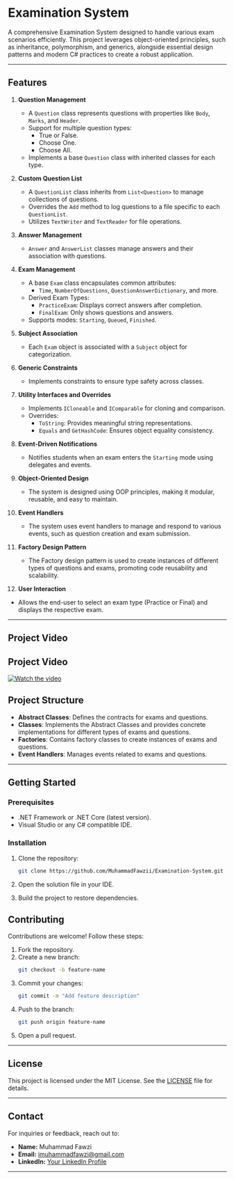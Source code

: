 # Examination System

A comprehensive Examination System designed to handle various exam scenarios efficiently. This project leverages object-oriented principles, such as inheritance, polymorphism, and generics, alongside essential design patterns and modern C# practices to create a robust application.

---

## Features

1. **Question Management**
   - A `Question` class represents questions with properties like `Body`, `Marks`, and `Header`.
   - Support for multiple question types:
     - True or False.
     - Choose One.
     - Choose All.
   - Implements a base `Question` class with inherited classes for each type.

2. **Custom Question List**
   - A `QuestionList` class inherits from `List<Question>` to manage collections of questions.
   - Overrides the `Add` method to log questions to a file specific to each `QuestionList`.
   - Utilizes `TextWriter` and `TextReader` for file operations.

3. **Answer Management**
   - `Answer` and `AnswerList` classes manage answers and their association with questions.

4. **Exam Management**
   - A base `Exam` class encapsulates common attributes:
     - `Time`, `NumberOfQuestions`, `QuestionAnswerDictionary`, and more.
   - Derived Exam Types:
     - `PracticeExam`: Displays correct answers after completion.
     - `FinalExam`: Only shows questions and answers.
   - Supports modes: `Starting`, `Queued`, `Finished`.

5. **Subject Association**
   - Each `Exam` object is associated with a `Subject` object for categorization.

6. **Generic Constraints**
   - Implements constraints to ensure type safety across classes.

7. **Utility Interfaces and Overrides**
   - Implements `ICloneable` and `IComparable` for cloning and comparison.
   - Overrides:
     - `ToString`: Provides meaningful string representations.
     - `Equals` and `GetHashCode`: Ensures object equality consistency.

8. **Event-Driven Notifications**
   - Notifies students when an exam enters the `Starting` mode using delegates and events.

9. **Object-Oriented Design**
   - The system is designed using OOP principles, making it modular, reusable, and easy to maintain.

10. **Event Handlers**
    - The system uses event handlers to manage and respond to various events, such as question creation and exam submission.

11. **Factory Design Pattern**
    - The Factory design pattern is used to create instances of different types of questions and exams, promoting code reusability and scalability.

12. **User Interaction**
   - Allows the end-user to select an exam type (Practice or Final) and displays the respective exam.


---
## Project Video
## Project Video

[![Watch the video](https://drive.google.com/uc?export=view&id=13Tp4ZPgtoc2femjeiHmx0NRu7pwUsnvp)](https://drive.google.com/uc?export=view&id=1vYdLUWisZKYExDY-_T5RfDTpH2keaA6_)


## Project Structure

- **Abstract Classes**: Defines the contracts for exams and questions.
- **Classes**: Implements the Abstract Classes and provides concrete implementations for different types of exams and questions.
- **Factories**: Contains factory classes to create instances of exams and questions.
- **Event Handlers**: Manages events related to exams and questions.

---

## Getting Started

### Prerequisites
- .NET Framework or .NET Core (latest version).
- Visual Studio or any C# compatible IDE.

### Installation
1. Clone the repository:
   ```bash
   git clone https://github.com/MuhammadFawzii/Examination-System.git
   ```
2. Open the solution file in your IDE.

3. Build the project to restore dependencies.



## Contributing

Contributions are welcome! Follow these steps:
1. Fork the repository.
2. Create a new branch:
   ```bash
   git checkout -b feature-name
   ```
3. Commit your changes:
   ```bash
   git commit -m "Add feature description"
   ```
4. Push to the branch:
   ```bash
   git push origin feature-name
   ```
5. Open a pull request.

---

## License

This project is licensed under the MIT License. See the [LICENSE](LICENSE) file for details.

---

## Contact

For inquiries or feedback, reach out to:

- **Name:** Muhammad Fawzi
- **Email:** imuhammadfawzi@gmail.com
- **LinkedIn:** [Your LinkedIn Profile](https://www.linkedin.com/in/imuhammadfawzi)

---
